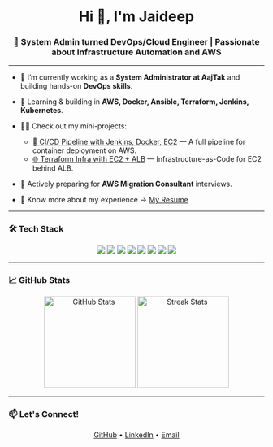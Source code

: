 <h1 align="center">Hi 👋, I'm Jaideep</h1>
<h3 align="center">🚀 System Admin turned DevOps/Cloud Engineer | Passionate about Infrastructure Automation and AWS</h3>

---

- 🔭 I’m currently working as a **System Administrator at AajTak** and building hands-on **DevOps skills**.

- 🌱 Learning & building in **AWS, Docker, Ansible, Terraform, Jenkins, Kubernetes**.

- 👨‍💻 Check out my mini-projects:
  - [🚀 CI/CD Pipeline with Jenkins, Docker, EC2](https://github.com/Jaideep-tech/ci-cd-pipeline) — A full pipeline for container deployment on AWS.
  - [🌐 Terraform Infra with EC2 + ALB](https://github.com/Jaideep-tech/terraform-ec2-alb-infra) — Infrastructure-as-Code for EC2 behind ALB.

- 🧠 Actively preparing for **AWS Migration Consultant** interviews.

- 📄 Know more about my experience → [My Resume](https://www.linkedin.com/in/jaideep-tonk-devops/details/featured/)

---

### 🛠️ Tech Stack
<p align="center">
<img src="https://img.shields.io/badge/Linux-FCC624?style=flat&logo=linux&logoColor=black" />
<img src="https://img.shields.io/badge/AWS-232F3E?style=flat&logo=amazon-aws&logoColor=white" />
<img src="https://img.shields.io/badge/Docker-2496ED?style=flat&logo=docker&logoColor=white" />
<img src="https://img.shields.io/badge/Ansible-EE0000?style=flat&logo=ansible&logoColor=white" />
<img src="https://img.shields.io/badge/Terraform-623CE4?style=flat&logo=terraform&logoColor=white" />
<img src="https://img.shields.io/badge/Git-F05032?style=flat&logo=git&logoColor=white" />
<img src="https://img.shields.io/badge/Jenkins-D24939?style=flat&logo=jenkins&logoColor=white" />
<img src="https://img.shields.io/badge/Kubernetes-326CE5?style=flat&logo=kubernetes&logoColor=white" />
</p>

---

### 📈 GitHub Stats
<p align="center">
<img src="https://github-readme-stats.vercel.app/api?username=Jaideep-tech&show_icons=true&theme=radical" alt="GitHub Stats" height="180"/>
<img src="https://github-readme-streak-stats.herokuapp.com/?user=Jaideep-tech&theme=radical" alt="Streak Stats" height="180"/>
</p>

---

### 📫 Let's Connect!
<p align="center">
<a href="https://github.com/Jaideep-tech" target="_blank">GitHub</a> •
<a href="https://linkedin.com/in/jaideep-tonk-devops/" target="_blank">LinkedIn</a> •
<a href="mailto:tonk.jaideep@gmail.com">Email</a>
</p>
